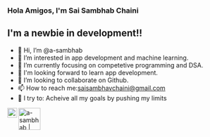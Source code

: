 ### Hola Amigos, I'm Sai Sambhab Chaini 

## I'm a newbie in development!!
- 👋 Hi, I’m @a-sambhab
- 👀 I’m interested in app development and machine learning.
- 🌱 I’m currently focusing on competetive programming and DSA.
- 🔭 I'm looking forward to learn app development.
- 💞️ I’m looking to collaborate on Github.
- 📫 How to reach me:saisambhavchaini@gmail.com
- 🧗 I try to: Acheive all my goals by pushing my limits

[<img align="left" alt="ChainiSai | TWITTER" width="22px" src ="https://cdn.jsdeliver.net/npm/simple-icons@v3/icons/twitter.svg" />][twitter]

<!-- [<img align="left" alt="a-sambhab | INSTAGRAM" width="50px" height="50px" border="2px solid black " border-radius="5px" overflow="hidden" src ="https://i.pinimg.com/736x/17/76/0a/17760a6daad2edf7f4d9b837b5437246.jpg" />][instagram] -->

[<img align="left" alt="a-sambhab | LINKEDIN" width="50px" height="50px" src ="https://img.icons8.com/clouds/2x/linkedin.png" />][linkedin]

<br />
<br />

[twitter]: https://twitter.com/ChainiSai
[instagram]: https://www.instagram.com/a_sambhab/
[linkedin]:  https://www.linkedin.com/in/saisambhav-chaini-1a5877210/
